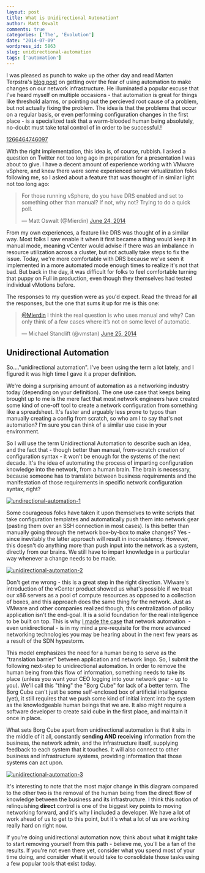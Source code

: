 ```yaml
---
layout: post
title: What is Unidirectional Automation?
author: Matt Oswalt
comments: true
categories: ['The', 'Evolution']
date: "2014-07-09"
wordpress_id: 5863
slug: unidirectional-automation
tags: ['automation']
---
```



I was pleased as punch to wake up the other day and read Marten Terpstra's [blog post](http://www.plexxi.com/2014/06/network-autonomy-feedback-defined-networking/#sthash.e8n1TxLU.dpbs) on getting over the fear of using automation to make changes on our network infrastructure. He illuminated a popular excuse that I've heard myself on multiple occasions - that automation is great for things like threshold alarms, or pointing out the percieved root cause of a problem, but not actually fixing the problem. The idea is that the problems that occur on a regular basis, or even performing configuration changes in the first place - is a specialized task that a warm-blooded human being absolutely, no-doubt must take total control of in order to be successful.!

[1266464746097](/assets/2014/06/1266464746097.jpg)

With the right implementation, this idea is, of course, rubbish. I asked a question on Twitter not too long ago in preparation for a presentation I was about to give. I have a decent amount of experience working with VMware vSphere, and knew there were some experienced server virtualization folks following me, so I asked about a feature that was thought of in similar light not too long ago:

<blockquote class="twitter-tweet" lang="en"><p lang="en" dir="ltr">For those running vSphere, do you have DRS enabled and set to something other than manual? If not, why not? Trying to do a quick poll.</p>&mdash; Matt Oswalt (@Mierdin) <a href="https://twitter.com/Mierdin/status/481571159855857665">June 24, 2014</a></blockquote>
<script async src="//platform.twitter.com/widgets.js" charset="utf-8"></script>

From my own experiences, a feature like DRS was thought of in a similar way. Most folks I saw enable it when it first became a thing would keep it in manual mode, meaning vCenter would advise if there was an imbalance in resource utilization across a cluster, but not actually take steps to fix the issue. Today, we're more comfortable with DRS because we've seen it implemented in a more automated mode enough times to realize it's not that bad. But back in the day, it was difficult for folks to feel comfortable turning that puppy on Full in production, even though they themselves had tested individual vMotions before.

The responses to my question were as you'd expect. Read the thread for all the responses, but the one that sums it up for me is this one:

<blockquote class="twitter-tweet" lang="en"><p lang="en" dir="ltr"><a href="https://twitter.com/Mierdin">@Mierdin</a> I think the real question is who uses manual and why? Can only think of a few cases where it’s not on some level of automatic.</p>&mdash; Michael Stanclift (@vmstan) <a href="https://twitter.com/vmstan/status/481588086418055169">June 25, 2014</a></blockquote>
<script async src="//platform.twitter.com/widgets.js" charset="utf-8"></script>

## Unidirectional Automation

So...."unidirectional automation". I've been using the term a lot lately, and I figured it was high time I gave it a proper definition.

We're doing a surprising amount of automation as a networking industry today (depending on your definition). The one use case that keeps being brought up to me is the mere fact that most network engineers have created some kind of one-off tool to create a network configuration from something like a spreadsheet. It's faster and arguably less prone to typos than manually creating a config from scratch, so who am I to say that's not automation? I'm sure you can think of a similar use case in your environment.

So I will use the term Unidirectional Automation to describe such an idea, and the fact that - though better than manual, from-scratch creation of configuration syntax - it won't be enough for the systems of the next decade. It's the idea of automating the process of imparting configuration knowledge into the network, from a human brain. The brain is necessary, because someone has to translate between business requirements and the manifestation of those requirements in specific network configuration syntax, right?

[![undirectional-automation-1](/assets/2014/07/undirectional-automation-1-1024x591.png)](/assets/2014/07/undirectional-automation-1.png)

Some courageous folks have taken it upon themselves to write scripts that take configuration templates and automatically push them into network gear (pasting them over an SSH connection in most cases). Is this better than manually going through the network box-by-box to make changes? Yes - since inevitably the latter approach will result in inconsistency. However, this doesn't do anything more than push input into the network as a system, directly from our brains. We still have to impart knowledge in a particular way whenever a change needs to be made.

[![unidirectional-automation-2](/assets/2014/07/unidirectional-automation-2-1024x406.png)](/assets/2014/07/unidirectional-automation-2.png)

Don't get me wrong - this is a great step in the right direction. VMware's introduction of the vCenter product showed us what's possible if we treat our x86 servers as a pool of compute resources as opposed to a collection of boxes, and this approach does the same thing for the network. Just as VMware and other companies realized though, this centralization of policy application isn't the end-goal. It is a solid foundation for the real intelligence to be built on top. This is why [I made the case](https://oswalt.dev/2014/06/network-automation-or-sdn/) that network automation  - even unidirectional - is in my mind a pre-requisite for the more advanced networking technologies you may be hearing about in the next few years as a result of the SDN hypestorm.

This model emphasizes the need for a human being to serve as the "translation barrier" between application and network lingo. So, I submit the following next-step to unidirectional automation. In order to remove the human being from this flow of information, something needs to take its place (unless you want your CEO logging into your network gear - up to you). We'll call this "thing" the "Borg Cube" for lack of a better term. The Borg Cube can't just be some self-enclosed box of artificial intelligence (yet), it still requires that we push some kind of initial intent into the system as the knowledgeable human beings that we are. It also might require a software developer to create said cube in the first place, and maintain it once in place.

What sets Borg Cube apart from unidirectional automation is that it sits in the middle of it all, constantly **sending AND receiving** information from the business, the network admin, and the infrastructure itself, supplying feedback to each system that it touches. It will also connect to other business and infrastructure systems, providing information that those systems can act upon.

[![unidirectional-automation-3](/assets/2014/07/unidirectional-automation-3-1024x733.png)](/assets/2014/07/unidirectional-automation-3.png)

It's interesting to note that the most major change in this diagram compared to the other two is the removal of the human being from the direct flow of knowledge between the business and its infrastructure. I think this notion of relinquishing **direct** control is one of the biggest key points to moving networking forward, and it's why I included a developer. We have a lot of work ahead of us to get to this point, but it's what a lot of us are working really hard on right now.

If you're doing unidirectional automation now, think about what it might take to start removing yourself from this path - believe me, you'll be a fan of the results. If you're not even there yet, consider what you spend most of your time doing, and consider what it would take to consolidate those tasks using a few popular tools that exist today.